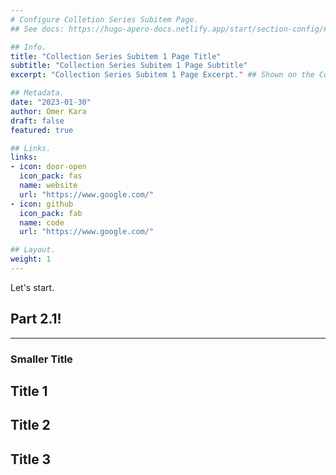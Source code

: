 ```yaml
---
# Configure Colletion Series Subitem Page.
## See docs: https://hugo-apero-docs.netlify.app/start/section-config/#lists-of-pages

## Info.
title: "Collection Series Subitem 1 Page Title"
subtitle: "Collection Series Subitem 1 Page Subtitle"
excerpt: "Collection Series Subitem 1 Page Excerpt." ## Shown on the Collection Main Page, but does not shown on the Collection Series Subitem Page.

## Metadata.
date: "2023-01-30"
author: Omer Kara
draft: false
featured: true

## Links.
links:
- icon: door-open
  icon_pack: fas
  name: website
  url: "https://www.google.com/"
- icon: github
  icon_pack: fab
  name: code
  url: "https://www.google.com/"

## Layout.
weight: 1
---
```


Let's start.

## Part 2.1!
---

### Smaller Title

## Title 1

## Title 2

## Title 3
